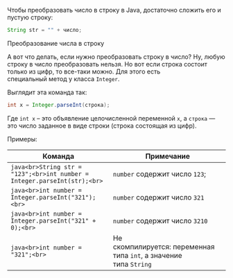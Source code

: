 Чтобы преобразовать число в строку в Java, достаточно сложить его и пустую строку:

```java
String str = "" + число;
```

Преобразование числа в строку

А вот что делать, если нужно преобразовать строку в число? Ну, любую строку в число преобразовать нельзя. Но вот если строка состоит только из цифр, то все-таки можно. Для этого есть специальный метод у класса `Integer`.

Выглядит эта команда так:

```java
int x = Integer.parseInt(строка);
```

Где `int x` – это объявление целочисленной переменной `x`, а `строка` — это число заданное в виде строки (строка состоящая из цифр).

Примеры:

| Команда                                                                      | Примечание                                                         |
| ---------------------------------------------------------------------------- | ------------------------------------------------------------------ |
| ```java<br>String str = "123";<br>int number = Integer.parseInt(str);<br>``` | `number` содержит число `123`;                                     |
| ```java<br>int number = Integer.parseInt("321");<br>```                      | `number` содержит число `321`                                      |
| ```java<br>int number = Integer.parseInt("321" + 0);<br>```                  | `number` содержит число `3210`                                     |
| ```java<br>int number = "321";<br>```                                        | Не скомпилируется: переменная типа `int`, а значение типа `String` |
